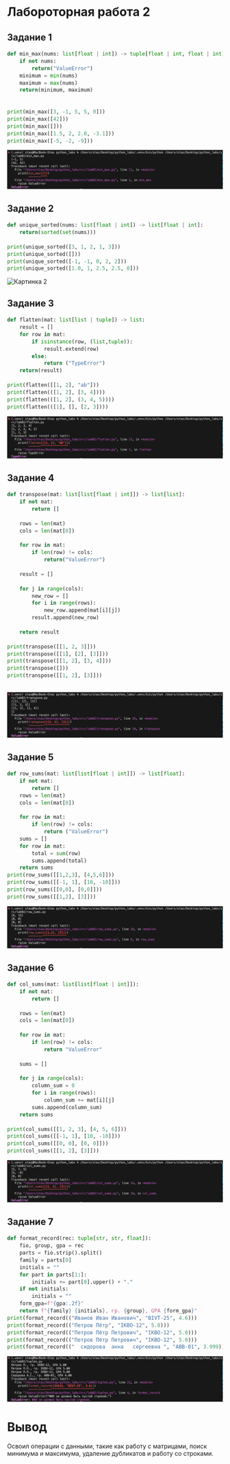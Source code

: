 # Лабороторная работа 2

## Задание 1

```python
def min_max(nums: list[float | int]) -> tuple[float | int, float | int]:
    if not nums:
        return("ValueError")
    minimum = min(nums)
    maximum = max(nums)
    return(minimum, maximum)   


print(min_max([3, -1, 5, 5, 0]))
print(min_max([42]))
print(min_max([]))
print(min_max([1.5, 2, 2.0, -3.1]))
print(min_max([-5, -2, -9]))
```
![Картинка 1](/images/min_max_output.png)

## Задание 2

```python
def unique_sorted(nums: list[float | int]) -> list[float | int]:
    return(sorted(set(nums)))
           
print(unique_sorted([3, 1, 2, 1, 3]))
print(unique_sorted([]))
print(unique_sorted([-1, -1, 0, 2, 2]))
print(unique_sorted([1.0, 1, 2.5, 2.5, 0]))
```
![Картинка 2](/images/unique_sorted_output.png)

## Задание 3

```python
def flatten(mat: list[list | tuple]) -> list:
    result = []
    for row in mat:
        if isinstance(row, (list,tuple)):
            result.extend(row)
        else:
            return ("TypeError")
    return(result)
    
print(flatten([[1, 2], "ab"]))
print(flatten(([1, 2], [3, 4])))
print(flatten(([1, 2], (3, 4, 5))))
print(flatten(([1], [], [2, 3])))
```
![Картинка 3](/images/flatten_output.png)

## Задание 4

```python
def transpose(mat: list[list[float | int]]) -> list[list]:
    if not mat:
        return []
    
    rows = len(mat)
    cols = len(mat[0])
    
    for row in mat:
        if len(row) != cols:
            return("ValueError")
    
    result = []
    
    for j in range(cols):
        new_row = []
        for i in range(rows):
            new_row.append(mat[i][j])
        result.append(new_row)
    
    return result

print(transpose([[1, 2, 3]]))
print(transpose([[1], [2], [3]]))
print(transpose([[1, 2], [3, 4]]))
print(transpose([]))
print(transpose([[1, 2], [3]]))
    
```
![Картинка 4](/images/transpose_output.png)

## Задание 5

```python
def row_sums(mat: list[list[float | int]]) -> list[float]:
    if not mat:
        return []    
    rows = len(mat)
    cols = len(mat[0])

    for row in mat:
        if len(row) != cols:
            return ("ValueError")        
    sums = []
    for row in mat:          
        total = sum(row)      
        sums.append(total)    
    return sums
print(row_sums([[1,2,3], [4,5,6]]))
print(row_sums([[-1, 1], [10, -10]]))
print(row_sums([[0,0], [0,0]]))
print(row_sums([[1,2], [3]]))
```
![Картинка 5](/images/row_sums_output.png)

## Задание 6

```python
def col_sums(mat: list[list[float | int]]):
    if not mat:
        return []
    
    rows = len(mat)
    cols = len(mat[0])

    for row in mat:
        if len(row) != cols:
            return "ValueError"   
 
    sums = []

    for j in range(cols):
        column_sum = 0
        for i in range(rows):
            column_sum += mat[i][j]
        sums.append(column_sum)    
    return sums

print(col_sums([[1, 2, 3], [4, 5, 6]]))  
print(col_sums([[-1, 1], [10, -10]]))    
print(col_sums([[0, 0], [0, 0]]))        
print(col_sums([[1, 2], [3]]))  
```
![Картинка 6](/images/col_sums_output.png)

## Задание 7

```python
def format_record(rec: tuple[str, str, float]):
    fio, group, gpa = rec
    parts = fio.strip().split()
    family = parts[0]
    initials = ""
    for part in parts[1:]:
        initials += part[0].upper() + "."
    if not initials:
        initials = ""
    form_gpa=f"{gpa:.2f}"
    return f"{family} {initials}, гр. {group}, GPA {form_gpa}"
print(format_record(("Иванов Иван Иванович", "BIVT-25", 4.6)))
print(format_record(("Петров Пётр", "IKBO-12", 5.0)))
print(format_record(("Петров Пётр Петрович", "IKBO-12", 5.0)))
print(format_record(("Петров Пётр Петрович", "IKBO-12", 5.0)))
print(format_record(("  сидорова  анна   сергеевна ", "ABB-01", 3.999)))
```
![Картинка 7](/images/tuples_output.png)

# Вывод
Освоил операции с данными, такие как работу с матрицами, поиск минимума и максимума, удаление дубликатов и работу со строками.